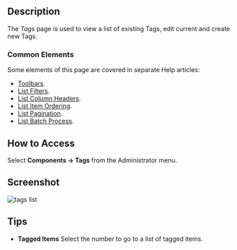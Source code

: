 <!-- Filename: Help4.x:Tags / Display title: Tags -->

## Description

The *Tags* page is used to view a list of existing Tags, edit current and 
create new Tags.

### Common Elements

Some elements of this page are covered in separate Help articles:

* [Toolbars](jdocmanual?article=help/common-elements/toolbars).
* [List Filters](jdocmanual?article=help/common-elements/list-filters).
* [List Column Headers](jdocmanual?article=help/common-elements/list-column-headers).
* [List Item Ordering](jdocmanual?article=help/common-elements/list-ordering).
* [List Pagination](jdocmanual?article=help/common-elements/list-pagination).
* [List Batch Process](jdocmanual?article=help/common-elements/list-batch-process).

## How to Access

Select **Components → Tags** from the Administrator menu.

## Screenshot

![tags list](../../../en/images/tags/tags-list.png)

## Tips

- **Tagged Items** Select the number to go to a list of tagged items.
